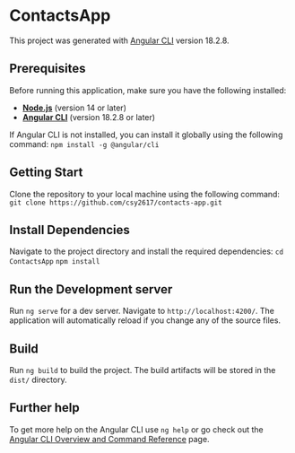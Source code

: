 # ContactsApp

This project was generated with [Angular CLI](https://github.com/angular/angular-cli) version 18.2.8.

## Prerequisites

Before running this application, make sure you have the following installed:

- **[Node.js](https://nodejs.org/)** (version 14 or later)
- **[Angular CLI](https://angular.io/cli)** (version 18.2.8 or later)

If Angular CLI is not installed, you can install it globally using the following command:
`npm install -g @angular/cli`

## Getting Start

Clone the repository to your local machine using the following command:
`git clone https://github.com/csy2617/contacts-app.git`

## Install Dependencies
Navigate to the project directory and install the required dependencies:
`cd ContactsApp`
`npm install`

## Run the Development server

Run `ng serve` for a dev server. Navigate to `http://localhost:4200/`. The application will automatically reload if you change any of the source files.

## Build

Run `ng build` to build the project. The build artifacts will be stored in the `dist/` directory.

## Further help

To get more help on the Angular CLI use `ng help` or go check out the [Angular CLI Overview and Command Reference](https://angular.dev/tools/cli) page.
